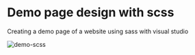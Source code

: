 # Demo page design with scss 
 Creating a demo page of a website using sass with visual studio

![demo-scss](https://github.com/fugi98/Demo-page-design-with-sass/assets/16610336/29cd4e29-942a-42b5-8383-1bfc93002a67)
